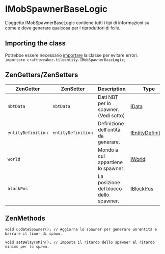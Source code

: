 # IMobSpawnerBaseLogic

L'oggetto IMobSpawnerBaseLogic contiene tutti i tipi di informazioni su come e dove generare qualcosa per i riproduttori di folle.

## Importing the class

Potrebbe essere necessario [importare](/AdvancedFunctions/Import/) la classe per evitare errori.  
`importare crafttweaker.tileentity.IMobSpawnerBaseLogic;`

## ZenGetters/ZenSetters

| ZenGetter          | ZenSetter          | Description                            | Type                                                      |
| ------------------ | ------------------ | -------------------------------------- | --------------------------------------------------------- |
| `nbtData`          | `nbtData`          | Dati NBT per lo spawner. (Vedi sotto)  | [IData](/Vanilla/Data/IData/)                             |
| `entityDefinition` | `entityDefinition` | Definizione dell'entità da generare.   | [IEntityDefinition](/Vanilla/Entities/IEntityDefinition/) |
| `world`            |                    | Mondo a cui appartiene lo spawner.     | [IWorld](/Vanilla/World/IWorld)                           |
| `blockPos`         |                    | La posizione del blocco dello spawner. | [IBlockPos](/Vanilla/World/IBlockPos)                     |

## ZenMethods

```zenscript
void updateSpawner(); // Aggiorna lo spawner per generare un'entità e barrare il timer di spawn.

void setDelayToMin(); // Imposta il ritardo dello spawner al ritardo minimo per lo spawn.
```